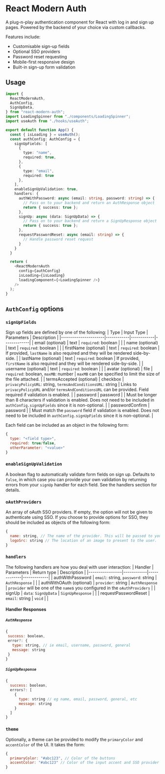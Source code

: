 # React Modern Auth

A plug-n-play authentication component for React with log in and sign up pages. Powered by the backend of your choice via custom callbacks.

Features include:
 - Customisable sign-up fields
 - Optional SSO providers
 - Password reset requesting
 - Mobile-first responsive design
 - Built-in sign-up form validation

## Usage
``` typescript
import {
  ReactModernAuth,
  AuthConfig,
  SignUpData,
} from "react-modern-auth";
import LoadingSpinner from "./components/LoadingSpinner";
import useAuth from "./hooks/useAuth";

export default function App() {
  const { isLoading } = useAuth();
  const authConfig: AuthConfig = {
    signUpFields: [
      {
        type: "name",
        required: true,
      },
      {
        type: "email",
        required: true
      },
    ],
    enableSignUpValidation: true,
    handlers: {
      authWithPassword: async (email: string, password: string) => {
        // Pass on to your backend and return an AuthResponse object
        return { success: true };
      },
      signUp: async (data: SignUpData) => {
        // Pass on to your backend and return a SignUpResponse object
        return { success: true };
      },
      requestPasswordReset: async (email: string) => {
        // Handle password reset request
      }
    }
  }

  return (
    <ReactModernAuth
      config={authConfig}
      isLoading={isLoading}
      loadingComponent={<LoadingSpinner />}
    />
  );
}
```

## `AuthConfig` options
### `signUpFields`
Sign up fields are defined by one of the following:
| Type                 | Input Type | Parameters | Description |
|----------------------|------------|------------|-------------|
| email (optional)          | text       | `required`: boolean |    |
| name (optional)           | text       | `required`: boolean |    |
| firstName (optional)      | text       | `required`: boolean | If provided, `lastName` is also required and they will be rendered side-by-side. |
| lastName (optional)       | text       | `required`: boolean | If provided, `firstName` is also required and they will be rendered side-by-side. |
| username (optional)       | text       | `required`: boolean |    |
| avatar (optional)         | file       | `required`: boolean, `maxMB`: number | `maxMB` can be specified to limit the size of the file attached. |
| termsAccepted (optional)  | checkbox   | `privacyPolicyURL`: string, `termsAndConditionsURL`: string | Links to `privacyPolicyURL` and/or `termsAndConditionsURL` can be provided. Field required if validation is enabled. |
| password             | password   | | Must be longer than 8 characters if validation is enabled. Does not need to be included in `authConfig.signUpFields` since it is non-optional. |
| passwordConfirm      | password   | | Must match the `password` field if validation is enabled. Does not need to be included in `authConfig.signUpFields` since it is non-optional. |

Each field can be included as an object in the following form:
```javascript
{
  type: "<field type>",
  required: true/false,
  otherParameter: "<value>"
}
```

### `enableSignUpValidation`
A boolean flag to automatically validate form fields on sign up. Defaults to `false`, in which case you can provide your own validation by returning errors from your `signUp` handler for each field. See the handlers section for details.

### `oAuthProviders`
An array of oAuth SSO providers. If empty, the option will not be given to authenticate using SSO. If you choose to provide options for SSO, they should be included as objects of the following form:
``` javascript
{
  name: string, // The name of the provider. This will be passed to your authWithOAuth handler in the `provider` argument.
  logoSrc: string // The location of an image to present to the user.
}
```

### `handlers`
The following handlers are how you deal with user interaction:
| Handler | Parameters | Return type | Description |
|-----------------|------------|-------------|-------------|
| authWithPassword | `email`: string, `password`: string | `AuthResponse` | |
| authWithOAuth (optional) | `provider`: string | `AuthResponse`   | `provider` will be one of the `name`s you configured in the `oAuthProviders`   |
| signUp | `data`: `SignUpData` | `SignUpResponse`   | |
| requestPasswordReset | `email`: string | `void` | |

#### Handler Responses
##### `AuthResponse`
 ``` javascript
 {
  success: boolean,
  error?: {
    type: string, // ie email, username, password, general
    message: string
  }
 }
 ```
##### `SignUpResponse`
  ```javascript
  {
    success: boolean,
    errors?: [
      {
        type: string // eg name, email, password, general, etc
        message: string
      }
    ]
  }
  ```

### `theme`
Optionally, a theme can be provided to modify the `primaryColor` and `accentColor` of the UI. It takes the form:
``` javascript
{
  primaryColor: "#abc123", // Color of the buttons
  accentColor: "#abc123" // Color of the input accent and SSO provider containers
}
```